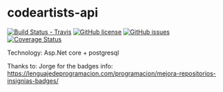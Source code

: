# codeartists-api
[![Build Status - Travis](https://travis-ci.org/CodeArtistsEs/codeartists-api.svg?branch=master)](https://travis-ci.org/CodeArtistsEs/codeartists-api) [![GitHub license](https://img.shields.io/github/license/CodeArtistsEs/codeartists-api.svg)](https://github.com/CodeArtistsEs/codeartists-api/blob/master/LICENSE) [![GitHub issues](https://img.shields.io/github/issues/CodeArtistsEs/codeartists-api.svg)](https://github.com/CodeArtistsEs/codeartists-api/issues)
[![Coverage Status](https://coveralls.io/repos/github/CodeArtistsEs/codeartists-api/badge.svg?branch=master)](https://coveralls.io/github/CodeArtistsEs/codeartists-api?branch=master)

Technology:
Asp.Net core + postgresql

Thanks to:
Jorge for the badges info: https://lenguajedeprogramacion.com/programacion/mejora-repositorios-insignias-badges/

